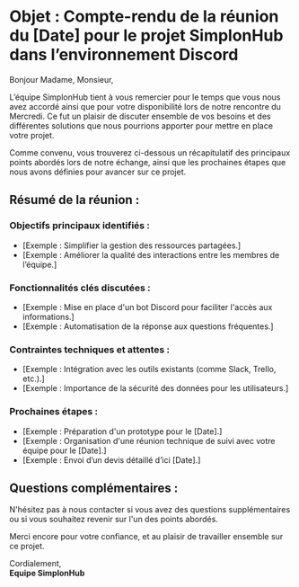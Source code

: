 # Objet : Compte-rendu de la réunion du [Date] pour le projet SimplonHub dans l’environnement Discord

Bonjour Madame, Monsieur,

L’équipe SimplonHub tient à vous remercier pour le temps que vous nous avez accordé ainsi que pour votre disponibilité lors de notre rencontre du Mercredi. Ce fut un plaisir de discuter ensemble de vos besoins et des différentes solutions que nous pourrions apporter pour mettre en place votre projet.

Comme convenu, vous trouverez ci-dessous un récapitulatif des principaux points abordés lors de notre échange, ainsi que les prochaines étapes que nous avons définies pour avancer sur ce projet.

## Résumé de la réunion :

### Objectifs principaux identifiés :

- [Exemple : Simplifier la gestion des ressources partagées.]
- [Exemple : Améliorer la qualité des interactions entre les membres de l’équipe.]

### Fonctionnalités clés discutées :

- [Exemple : Mise en place d'un bot Discord pour faciliter l'accès aux informations.]
- [Exemple : Automatisation de la réponse aux questions fréquentes.]

### Contraintes techniques et attentes :

- [Exemple : Intégration avec les outils existants (comme Slack, Trello, etc.).]
- [Exemple : Importance de la sécurité des données pour les utilisateurs.]

### Prochaines étapes :

- [Exemple : Préparation d'un prototype pour le [Date].]
- [Exemple : Organisation d'une réunion technique de suivi avec votre équipe pour le [Date].]
- [Exemple : Envoi d’un devis détaillé d’ici [Date].]

## Questions complémentaires :

N'hésitez pas à nous contacter si vous avez des questions supplémentaires ou si vous souhaitez revenir sur l'un des points abordés.

Merci encore pour votre confiance, et au plaisir de travailler ensemble sur ce projet.

Cordialement,  
**Equipe SimplonHub**
